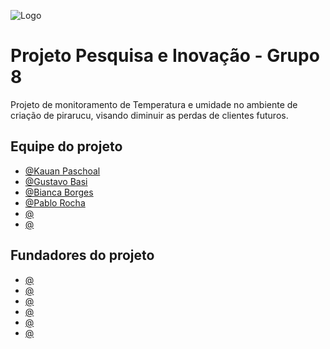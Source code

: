 ![Logo](https://imgur.com/KfzOYFm.png)

# Projeto Pesquisa e Inovação - Grupo 8

Projeto de monitoramento de Temperatura e umidade no ambiente de criação de pirarucu, visando diminuir as perdas de clientes futuros.

## Equipe do projeto

- [@Kauan Paschoal](https://github.com/kauanpaschoal-dev)
- [@Gustavo Basi](https://github.com/GustavoBasi)
- [@Bianca Borges](https://github.com/biasouza21)
- [@Pablo Rocha](https://github.com/AlbaDr52)
- [@]()
- [@]()

## Fundadores do projeto
- [@]()
- [@]()
- [@]()
- [@]()
- [@]()
- [@]()
